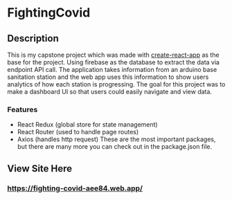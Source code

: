 # FightingCovid
## Description
This is my capstone project which was made with [create-react-app](https://github.com/facebook/create-react-app) as the base for the project.
Using firebase as the database to extract the data via endpoint API call. The application takes information from an arduino base sanitation station
and the web app uses this information to show users analytics of how each station is progressing. The goal for this project was to make a dashboard UI
so that users could easily navigate and view data.
### Features
- React Redux (global store for state management)
- React Router (used to handle page routes)
- Axios (handles http request)
These are the most important packages, but there are many more you can check out in the package.json file.
## View Site Here
### https://fighting-covid-aee84.web.app/
